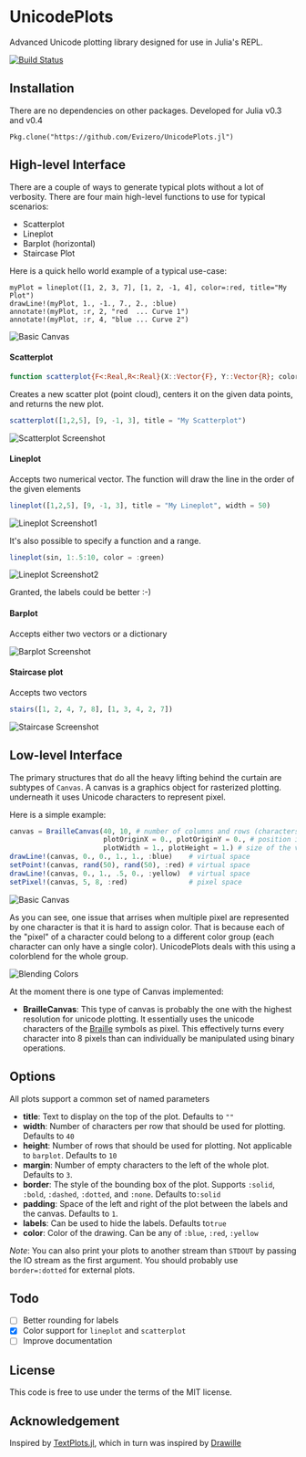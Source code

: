 # UnicodePlots

Advanced Unicode plotting library designed for use in Julia's REPL.

[![Build Status](https://travis-ci.org/Evizero/UnicodePlots.jl.svg?branch=master)](https://travis-ci.org/Evizero/UnicodePlots.jl)

## Installation

There are no dependencies on other packages. Developed for Julia v0.3 and v0.4

```
Pkg.clone("https://github.com/Evizero/UnicodePlots.jl")
```

## High-level Interface

There are a couple of ways to generate typical plots without a lot of verbosity. There are four main high-level functions to use for typical scenarios:

  - Scatterplot
  - Lineplot
  - Barplot (horizontal)
  - Staircase Plot
  
Here is a quick hello world example of a typical use-case:

```
myPlot = lineplot([1, 2, 3, 7], [1, 2, -1, 4], color=:red, title="My Plot")
drawLine!(myPlot, 1., -1., 7., 2., :blue)
annotate!(myPlot, :r, 2, "red  ... Curve 1")
annotate!(myPlot, :r, 4, "blue ... Curve 2")
```

![Basic Canvas](doc/img/hello_world.png)


#### Scatterplot

```Julia
function scatterplot{F<:Real,R<:Real}(X::Vector{F}, Y::Vector{R}; color::Symbol=:blue, args...)
```

Creates a new scatter plot (point cloud), centers it on the given data points, and returns the new plot.

```Julia
scatterplot([1,2,5], [9, -1, 3], title = "My Scatterplot")
```
![Scatterplot Screenshot](doc/img/scatter.png)

#### Lineplot

Accepts two numerical vector. The function will draw the line in the order of the given elements

```Julia
lineplot([1,2,5], [9, -1, 3], title = "My Lineplot", width = 50)
```
![Lineplot Screenshot1](doc/img/line.png)

It's also possible to specify a function and a range.

```Julia
lineplot(sin, 1:.5:10, color = :green)
```
![Lineplot Screenshot2](doc/img/sin.png)

Granted, the labels could be better :-)

#### Barplot

Accepts either two vectors or a dictionary

![Barplot Screenshot](doc/img/barplot.png)

#### Staircase plot

Accepts two vectors

```Julia
stairs([1, 2, 4, 7, 8], [1, 3, 4, 2, 7])
```
![Staircase Screenshot](doc/img/stairs.png)

## Low-level Interface

The primary structures that do all the heavy lifting behind the curtain are subtypes of `Canvas`. A canvas is a graphics object for rasterized plotting. underneath it uses Unicode characters to represent pixel.

Here is a simple example:

```Julia
canvas = BrailleCanvas(40, 10, # number of columns and rows (characters)
                       plotOriginX = 0., plotOriginY = 0., # position in virtual space
                       plotWidth = 1., plotHeight = 1.) # size of the virtual space
drawLine!(canvas, 0., 0., 1., 1., :blue)    # virtual space
setPoint!(canvas, rand(50), rand(50), :red) # virtual space
drawLine!(canvas, 0., 1., .5, 0., :yellow)  # virtual space
setPixel!(canvas, 5, 8, :red)               # pixel space
```

![Basic Canvas](doc/img/canvas.png)

As you can see, one issue that arrises when multiple pixel are represented by one character is that it is hard to assign color. That is because each of the "pixel" of a character could belong to a different color group (each character can only have a single color). UnicodePlots deals with this using a colorblend for the whole group.

![Blending Colors](doc/img/braille.png)

At the moment there is one type of Canvas implemented:

  - **BrailleCanvas**:
    This type of canvas is probably the one with the highest resolution for unicode plotting. It essentially uses the unicode characters of the [Braille](https://en.wikipedia.org/wiki/Braille) symbols as pixel. This effectively turns every character into 8 pixels than can individually be manipulated using binary operations.

## Options

All plots support a common set of named parameters

* **title**: Text to display on the top of the plot. Defaults to `""`
* **width**: Number of characters per row that should be used for plotting. Defaults to `40`
* **height**: Number of rows that should be used for plotting. Not applicable to `barplot`. Defaults to `10`
* **margin**: Number of empty characters to the left of the whole plot. Defaults to `3`.
* **border**: The style of the bounding box of the plot. Supports `:solid`, `:bold`, `:dashed`, `:dotted`, and `:none`. Defaults to`:solid`
* **padding**: Space of the left and right of the plot between the labels and the canvas. Defaults to `1`.
* **labels**: Can be used to hide the labels. Defaults to`true`
* **color**: Color of the drawing. Can be any of `:blue`, `:red`, `:yellow`

_Note_: You can also print your plots to another stream than `STDOUT` by passing the IO stream as the first argument. You should probably use `border=:dotted` for external plots.

## Todo

- [ ] Better rounding for labels
- [X] Color support for `lineplot` and `scatterplot`
- [ ] Improve documentation

## License

This code is free to use under the terms of the MIT license.

## Acknowledgement

Inspired by [TextPlots.jl](https://github.com/sunetos/TextPlots.jl), which in turn was inspired by [Drawille](https://github.com/asciimoo/drawille)
